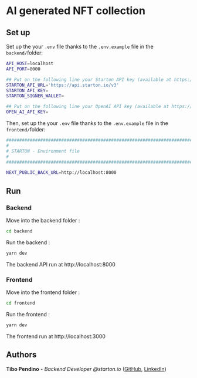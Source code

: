 # AI generated NFT collection

## Set up

Set up the your `.env` file thanks to the `.env.example` file in the `backend/`folder:
```bash
API_HOST=localhost
API_PORT=8000

## Put on the following line your Starton API key (available at https://app.starton.io)
STARTON_API_URL='https://api.starton.io/v3'
STARTON_API_KEY=
STARTON_SIGNER_WALLET=

## Put on the following line your OpenAI API key (available at https://platform.openai.com/account/api-keys)
OPEN_AI_API_KEY=
```

Then, set up the your `.env` file thanks to the `.env.example` file in the `frontend/`folder:
```bash
########################################################################################################################
#
# STARTON - Environment file
#
########################################################################################################################

NEXT_PUBLIC_BACK_URL=http://localhost:8000
```

## Run

### Backend

Move into the backend folder :
```bash
cd backend
```

Run the backend :
```bash
yarn dev
```

The backend API run at http://localhost:8000

### Frontend

Move into the frontend folder :
```bash
cd frontend
```

Run the frontend :
```bash
yarn dev
```

The frontend run at http://localhost:3000

## Authors

**Tibo Pendino** - _Backend Developer @starton.io_ ([GitHub](https://github.com/tibo-pdn), [LinkedIn](https://www.linkedin.com/in/tibo-pendino/))